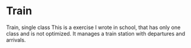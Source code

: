 # Train
Train, single class
This is a exercise I wrote in school, that has only one class and is not optimized. 
It manages a train station with departures and arrivals. 

